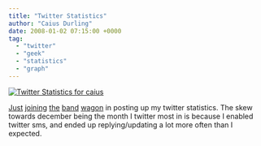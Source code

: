 ```yaml
---
title: "Twitter Statistics"
author: "Caius Durling"
date: 2008-01-02 07:15:00 +0000
tag:
  - "twitter"
  - "geek"
  - "statistics"
  - "graph"
---
```


[![Twitter Statistics for caius](http://farm3.static.flickr.com/2345/2157771886_9e41008ac2_m.jpg)](http://flickr.com/photo_zoom.gne?id=2157771886&size=o)

[Just][] [joining][] [the][] [band][] [wagon][] in posting up my twitter statistics.  The skew towards december being the month I twitter most in is because I enabled twitter sms, and ended up replying/updating a lot more often than I expected.

[Just]:http://dcortesi.com/2007/12/27/twitter-stats/
[joining]:http://www.flickr.com/photos/gruber/2156085517/
[the]:http://www.randsinrepose.com/archives/2008/01/01/year_in_twitter.html
[band]:http://kosmar.de/archives/2007/12/29/twitter-statistics/
[wagon]:http://blog.nordquist.org/?p=2083
